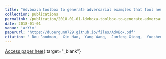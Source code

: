 ```yaml
---
title: "Advbox:a toolbox to generate adversarial examples that fool neural networks"
collection: publications
permalink: /publication/2018-01-01-Advboxa-toolbox-to-generate-adversarial-examples-that-fool-neural-networks
date: 2018-01-01
venue: 'arXiv'
paperurl: 'https://duoergun0729.github.io/files/AdvBox.pdf'
citation: ' Dou Goodman,  Xin Hao,  Yang Wang,  Junfeng Xiong,  Yuesheng Wu, &quot;Advbox:a toolbox to generate adversarial examples that fool neural networks.&quot; arXiv, 2018.'
---
```

[Access paper here](https://duoergun0729.github.io/files/AdvBox.pdf){:target="_blank"}
